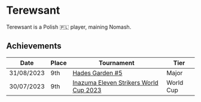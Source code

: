 # Terewsant

Terewsant is a Polish :poland: player, maining Nomash.

## Achievements

|Date|Place|Tournament|Tier|
|-|-|-|-|
| 31/08/2023 | 9th | [Hades Garden #5](../../tournaments/hg/hg5.md) | Major |
| 30/07/2023 | 9th | [Inazuma Eleven Strikers World Cup 2023](../../tournaments/worldcup23.md) | World Cup |
